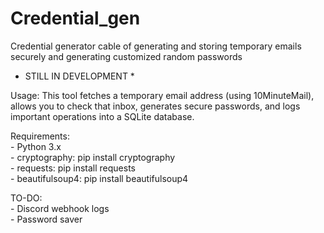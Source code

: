 # Credential_gen
Credential generator cable of generating and storing temporary emails securely and generating customized random passwords

* STILL IN DEVELOPMENT *

Usage:
    This tool fetches a temporary email address (using 10MinuteMail),
    allows you to check that inbox, generates secure passwords,
    and logs important operations into a SQLite database.

Requirements:
    <br />- Python 3.x
    <br />- cryptography: pip install cryptography
    <br />- requests: pip install requests
    <br />- beautifulsoup4: pip install beautifulsoup4

TO-DO:
    <br />- Discord webhook logs
    <br />- Password saver
